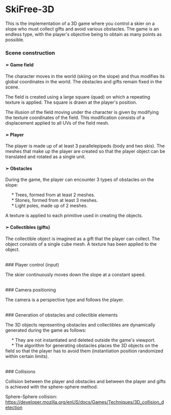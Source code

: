# SkiFree-3D

This is the implementation of a 3D game where you control a skier on a slope who must collect gifts and avoid various obstacles. The game is an endless type, with the player's objective being to obtain as many points as possible.

### Scene construction

#### ➢ Game field

The character moves in the world (skiing on the slope) and thus modifies its global coordinates in the world. The obstacles and gifts remain fixed in the scene.

The field is created using a large square (quad) on which a repeating texture is applied. The square is drawn at the player's position.

The illusion of the field moving under the character is given by modifying the texture coordinates of the field. This modification consists of a displacement applied to all UVs of the field mesh.


#### ➢ Player

The player is made up of at least 3 parallelepipeds (body and two skis). The meshes that make up the player are created so that the player object can be translated and rotated as a single unit.


#### ➢ Obstacles

During the game, the player can encounter 3 types of obstacles on the slope:

&nbsp;&nbsp;&nbsp;&nbsp;&nbsp;* Trees, formed from at least 2 meshes. <br>
&nbsp;&nbsp;&nbsp;&nbsp;&nbsp;* Stones, formed from at least 3 meshes. <br>
&nbsp;&nbsp;&nbsp;&nbsp;&nbsp;* Light poles, made up of 2 meshes. <br>

A texture is applied to each primitive used in creating the objects.


#### ➢ Collectibles (gifts)

The collectible object is imagined as a gift that the player can collect. The object consists of a single cube mesh. A texture has been applied to the object.

<br>
### Player control (input)

The skier continuously moves down the slope at a constant speed.

<br>
### Camera positioning

The camera is a perspective type and follows the player.

<br>
### Generation of obstacles and collectible elements

The 3D objects representing obstacles and collectibles are dynamically generated during the game as follows:

&nbsp;&nbsp;&nbsp;&nbsp;&nbsp;* They are not instantiated and deleted outside the game's viewport. <br>
&nbsp;&nbsp;&nbsp;&nbsp;&nbsp;* The algorithm for generating obstacles places the 3D objects on the field so that the player has to avoid them (instantiation position randomized within certain limits). <br>

<br>
### Collisions

Collision between the player and obstacles and between the player and gifts is achieved with the sphere-sphere method.

Sphere-Sphere collision: https://developer.mozilla.org/enUS/docs/Games/Techniques/3D_collision_detection
